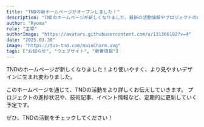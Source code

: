 ```yaml
---
title: "TNDの新ホームページがオープンしました！"
description: "TNDのホームページが新しくなりました。最新の活動情報やプロジェクトの成果をより分かりやすくお届けします。"
author: "Ryoma"
role: "主宰"
authorImage: "https://avatars.githubusercontent.com/u/131366102?v=4"
date: "2025.03.30"
image: "https://tus-tnd.com/mainCharm.svg"
tags: ["お知らせ", "ウェブサイト", "新着情報"]
---
```



TNDのホームページが新しくなりました！より使いやすく、より見やすいデザインに生まれ変わりました。

このホームページを通じて、TNDの活動をより詳しくお伝えしていきます。
プロジェクトの進捗状況や、技術記事、イベント情報など、定期的に更新していく予定です。

ぜひ、TNDの活動をチェックしてください！